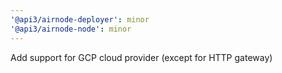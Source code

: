 ```yaml
---
'@api3/airnode-deployer': minor
'@api3/airnode-node': minor
---
```


Add support for GCP cloud provider (except for HTTP gateway)
